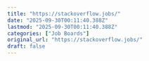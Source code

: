 ```yaml
---
title: "https://stackoverflow.jobs/"
date: "2025-09-30T00:11:40.388Z"
lastmod: "2025-09-30T00:11:40.388Z"
categories: ["Job Boards"]
original_url: "https://stackoverflow.jobs/"
draft: false
---
```

